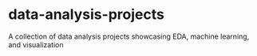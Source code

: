 # data-analysis-projects
A collection of data analysis projects showcasing EDA, machine learning, and visualization
